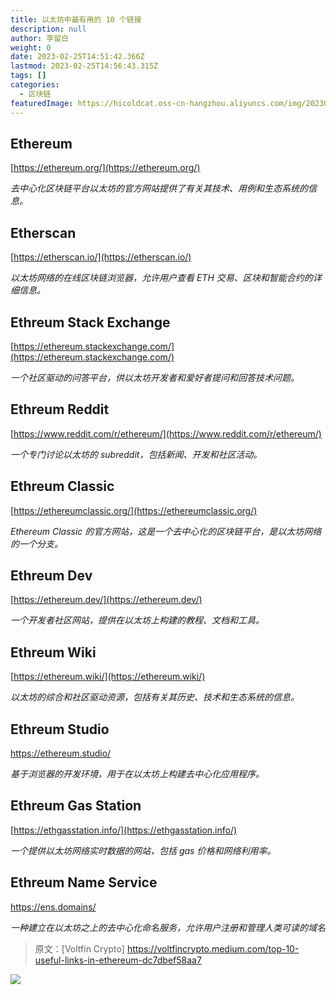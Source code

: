```yaml
---
title: 以太坊中最有用的 10 个链接
description: null
author: 李留白
weight: 0
date: 2023-02-25T14:51:42.366Z
lastmod: 2023-02-25T14:56:43.315Z
tags: []
categories:
  - 区块链
featuredImage: https://hicoldcat.oss-cn-hangzhou.aliyuncs.com/img/20230225225205.png
---
```


## Ethereum

[https://ethereum.org/](https://ethereum.org/)

*去中心化区块链平台以太坊的官方网站提供了有关其技术、用例和生态系统的信息。*

## Etherscan

[https://etherscan.io/](https://etherscan.io/)

*以太坊网络的在线区块链浏览器，允许用户查看 ETH 交易、区块和智能合约的详细信息。*

## Ethreum Stack Exchange

[https://ethereum.stackexchange.com/](https://ethereum.stackexchange.com/)

*一个社区驱动的问答平台，供以太坊开发者和爱好者提问和回答技术问题。*

## Ethreum Reddit

[https://www.reddit.com/r/ethereum/](https://www.reddit.com/r/ethereum/)

*一个专门讨论以太坊的 subreddit，包括新闻、开发和社区活动。*

## Ethreum Classic

[https://ethereumclassic.org/](https://ethereumclassic.org/)

*Ethereum Classic 的官方网站，这是一个去中心化的区块链平台，是以太坊网络的一个分支。*

## Ethreum Dev

[https://ethereum.dev/](https://ethereum.dev/)

*一个开发者社区网站，提供在以太坊上构建的教程、文档和工具。*

## Ethreum Wiki

[https://ethereum.wiki/](https://ethereum.wiki/)

*以太坊的综合和社区驱动资源，包括有关其历史、技术和生态系统的信息。*

## Ethreum Studio

https://ethereum.studio/

*基于浏览器的开发环境，用于在以太坊上构建去中心化应用程序。*

## Ethreum Gas Station

[https://ethgasstation.info/](https://ethgasstation.info/)

*一个提供以太坊网络实时数据的网站，包括 gas 价格和网络利用率。*

## Ethreum Name Service

https://ens.domains/

*一种建立在以太坊之上的去中心化命名服务，允许用户注册和管理人类可读的域名*


> 原文：[Voltfin Crypto] https://voltfincrypto.medium.com/top-10-useful-links-in-ethereum-dc7dbef58aa7

![](https://hicoldcat.oss-cn-hangzhou.aliyuncs.com/img/profile.jpg)